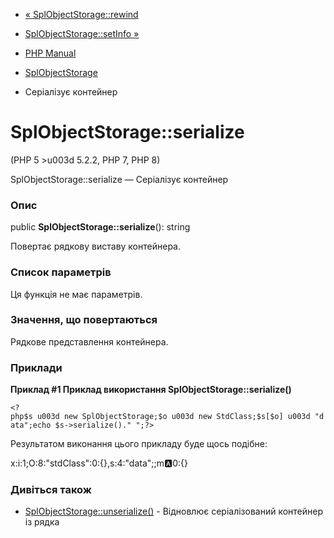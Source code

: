 - [« SplObjectStorage::rewind](splobjectstorage.rewind.md)
- [SplObjectStorage::setInfo »](splobjectstorage.setinfo.md)

- [PHP Manual](index.md)
- [SplObjectStorage](class.splobjectstorage.md)
- Серіалізує контейнер

# SplObjectStorage::serialize

(PHP 5 \>u003d 5.2.2, PHP 7, PHP 8)

SplObjectStorage::serialize — Серіалізує контейнер

### Опис

public **SplObjectStorage::serialize**(): string

Повертає рядкову виставу контейнера.

### Список параметрів

Ця функція не має параметрів.

### Значення, що повертаються

Рядкове представлення контейнера.

### Приклади

**Приклад #1 Приклад використання **SplObjectStorage::serialize()****

` <?php$s u003d new SplObjectStorage;$o u003d new StdClass;$s[$o] u003d "data";echo $s->serialize()."
";?> `

Результатом виконання цього прикладу буде щось подібне:

x:i:1;O:8:"stdClass":0:{},s:4:"data";;m:a:0:{}

### Дивіться також

- [SplObjectStorage::unserialize()](splobjectstorage.unserialize.md) -
Відновлює серіалізований контейнер із рядка
